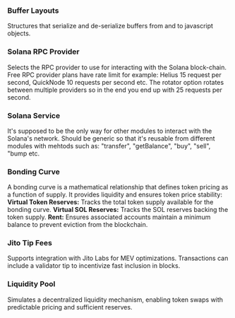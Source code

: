 ### Buffer Layouts

Structures that serialize and de-serialize buffers from and to javascript objects.

### Solana RPC Provider

Selects the RPC provider to use for interacting with the Solana block-chain. Free RPC provider plans have rate limit for example: Helius 15 request per second, QuickNode 10 requests per second etc.
The rotator option rotates between multiple providers so in the end you end up with 25 requests per second.

### Solana Service

It's supposed to be the only way for other modules to interact with the Solana's network. Should be generic so that it's reusable from different modules with mehtods such as: "transfer", "getBalance", "buy", "sell", "bump etc.

### Bonding Curve

A bonding curve is a mathematical relationship that defines token pricing as a function of supply. It provides liquidity and ensures token price stability:
**Virtual Token Reserves:** Tracks the total token supply available for the bonding curve.
**Virtual SOL Reserves:** Tracks the SOL reserves backing the token supply.
**Rent:** Ensures associated accounts maintain a minimum balance to prevent eviction from the blockchain.

### Jito Tip Fees

Supports integration with Jito Labs for MEV optimizations. Transactions can include a validator tip to incentivize fast inclusion in blocks.

### Liquidity Pool

Simulates a decentralized liquidity mechanism, enabling token swaps with predictable pricing and sufficient reserves.
